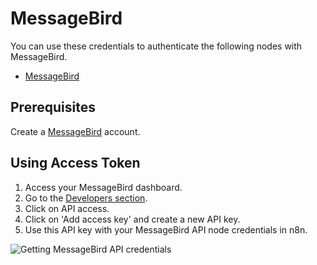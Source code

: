 # MessageBird

You can use these credentials to authenticate the following nodes with MessageBird.

- [MessageBird](/integrations/builtin/app-nodes/n8n-nodes-base.messageBird/)

## Prerequisites

Create a [MessageBird](https://www.messagebird.com/en/) account. 

## Using Access Token

1. Access your MessageBird dashboard.
2. Go to the [Developers section](https://dashboard.messagebird.com/en/developers/access).
3. Click on API access.
4. Click on 'Add access key' and create a new API key.
5. Use this API key with your MessageBird API node credentials in n8n.

![Getting MessageBird API credentials](/_images/integrations/builtin/credentials/messagebird/using-access-token.gif)
